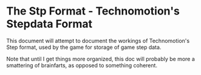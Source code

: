 # The Stp Format - Technomotion's Stepdata Format 
This document will attempt to document the workings of Technomotion's
Step format, used by the game for storage of game step data.

Note that until I get things more organized, this doc will probably be
more a smattering of brainfarts, as opposed to something coherent.

